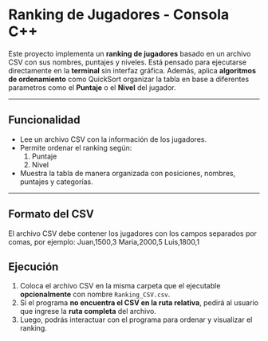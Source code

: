 # Ranking de Jugadores - Consola C++

Este proyecto implementa un **ranking de jugadores** basado en un archivo CSV con sus nombres, puntajes y niveles. Está pensado para ejecutarse directamente en la **terminal** sin interfaz gráfica. Además, aplica **algoritmos de ordenamiento** como QuickSort organizar la tabla en base a diferentes parametros como el **Puntaje** o el **Nivel** del jugador.

---

## Funcionalidad

- Lee un archivo CSV con la información de los jugadores.
- Permite ordenar el ranking según:
  1. Puntaje
  2. Nivel
- Muestra la tabla de manera organizada con posiciones, nombres, puntajes y categorías.

---

## Formato del CSV

El archivo CSV debe contener los jugadores con los campos separados por comas, por ejemplo:
Juan,1500,3
Maria,2000,5
Luis,1800,1

## Ejecución

1. Coloca el archivo CSV en la misma carpeta que el ejecutable **opcionalmente** con nombre `Ranking_CSV.csv`.  
2. Si el programa **no encuentra el CSV en la ruta relativa**, pedirá al usuario que ingrese la **ruta completa** del archivo.
3. Luego, podrás interactuar con el programa para ordenar y visualizar el ranking.

